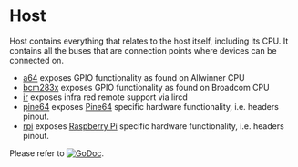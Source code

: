 # Host

Host contains everything that relates to the host itself, including its CPU. It
contains all the buses that are connection points where devices can be connected
on.

* [a64](a64) exposes GPIO functionality as found on Allwinner CPU
* [bcm283x](bcm283x) exposes GPIO functionality as found on Broadcom CPU
* [ir](ir) exposes infra red remote support via lircd
* [pine64](pine64) exposes [Pine64](https://www.pine64.org/) specific hardware
  functionality, i.e.  headers pinout.
* [rpi](rpi) exposes [Raspberry Pi](https://www.raspberrypi.org/) specific
  hardware functionality, i.e. headers pinout.

Please refer to
[![GoDoc](https://godoc.org/github.com/maruel/dlibox/go/pio/host?status.svg)](https://godoc.org/github.com/maruel/dlibox/go/pio/host).
